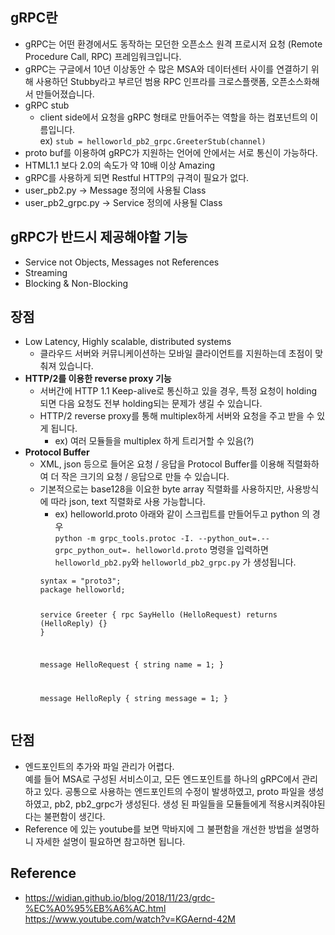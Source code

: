 <h2 id="grpc란">gRPC란</h2>
<ul>
<li>gRPC는 어떤 환경에서도 동작하는 모던한 오픈소스 원격 프로시저 요청 (Remote Procedure Call, RPC) 프레임워크입니다.</li>
<li>gRPC는 구글에서 10년 이상동안 수 많은 MSA와 데이터센터 사이를 연결하기 위해 사용하던 Stubby라고 부르던 범용 RPC 인프라를 크로스플랫폼, 오픈소스화해서 만들어졌습니다.</li>
<li>gRPC stub
<ul>
<li>client side에서 요청을 gRPC 형태로 만들어주는 역할을 하는 컴포넌트의 이름입니다.<br>
ex) <code>stub = helloworld_pb2_grpc.GreeterStub(channel)</code></li>
</ul>
<li>proto buf를 이용하여 gRPC가 지원하는 언어에 안에서는 서로 통신이 가능하다.</li>
<li>HTML1.1 보다 2.0의 속도가 약 10배 이상 Amazing</li>
<li>gRPC를 사용하게 되면 Restful HTTP의 규격이 필요가 없다.</li>
<li>user_pb2.py -> Message 정의에 사용될 Class</li>
<li>user_pb2_grpc.py -> Service 정의에 사용될 Class</li>
</ul>
<h2 id="grpc가-반드시-제공해야할-기능">gRPC가 반드시 제공해야할 기능</h2>
<ul>
<li>Service not Objects, Messages not References</li>
<li>Streaming</li>
<li>Blocking &amp; Non-Blocking</li>
</ul>
<h2 id="장점">장점</h2>
<ul>
<li>Low Latency, Highly scalable, distributed systems
<ul>
<li>클라우드 서버와 커뮤니케이션하는 모바일 클라이언트를 지원하는데 초점이 맞춰져 있습니다.</li>
</ul>
</li>
<li><strong>HTTP/2를 이용한 reverse proxy 기능</strong>
<ul>
<li>서버간에 HTTP 1.1 Keep-alive로 통신하고 있을 경우, 특정 요청이 holding 되면 다음 요청도 전부 holding되는 문제가 생길 수 있습니다.</li>
<li>HTTP/2 reverse proxy를 통해 multiplex하게 서버와 요청을 주고 받을 수 있게 됩니다.
<ul>
<li>ex) 여러 모듈들을 multiplex 하게 트리거할 수 있음(?)</li>
</ul>
</li>
</ul>
</li>
<li><strong>Protocol Buffer</strong>
<ul>
<li>XML, json 등으로 들어온 요청 / 응답을 Protocol Buffer를 이용해 직렬화하여 더 작은 크기의 요청 / 응답으로 만들 수 있습니다.</li>
<li>기본적으로는 base128을 이요한 byte array 직렬화를 사용하지만, 사용방식에 따라 json, text 직렬화로 사용 가능합니다.
<ul>
<li>ex) helloworld.proto 아래와 같이 스크립트를 만들어두고 python 의 경우<br>
<code>python -m grpc_tools.protoc -I. --python_out=.--grpc_python_out=. helloworld.proto</code> 명령을 입력하면 <code>helloworld_pb2.py</code>와 <code>helloworld_pb2_grpc.py</code> 가 생성됩니다.</li>
</ul>
<pre><code>syntax = "proto3";
package helloworld;

service Greeter {
  rpc SayHello (HelloRequest) returns (HelloReply) {}
}

message HelloRequest {
  string name = 1;
}

message HelloReply {
  string message = 1;
}
</code></pre>
</li>
</ul>
</li>
</ul>


<h2>단점</h2>
<ul>
<li>엔드포인트의 추가와 파일 관리가 어렵다.</li>
예를 들어 MSA로 구성된 서비스이고, 모든 엔드포인트를 하나의 gRPC에서 관리하고 있다.
공통으로 사용하는 엔드포인트의 수정이 발생하였고, proto 파일을 생성하였고, pb2, pb2_grpc가 생성된다.
생성 된 파일들을 모듈들에게 적용시켜줘야된다는 불편함이 생긴다.
<li>Reference 에 있는 youtube를 보면 막바지에 그 불편함을 개선한 방법을 설명하니 자세한 설명이 필요하면 참고하면 됩니다.</li>

</ul>

<h2 id="reference">Reference</h2>
<ul>
<li><a href="https://widian.github.io/blog/2018/11/23/grdc-%EC%A0%95%EB%A6%AC.html">https://widian.github.io/blog/2018/11/23/grdc-%EC%A0%95%EB%A6%AC.html</a></li>
<a href="">https://www.youtube.com/watch?v=KGAernd-42M</a>
</ul>

